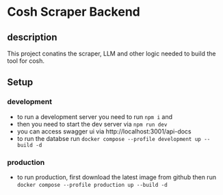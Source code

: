 # Cosh Scraper Backend

## description
This project conatins the scraper, LLM and other logic needed to build the tool for cosh.
## Setup

### development

* to run a development server you need to run `npm i` and 
* then you need to start the dev server via `npm run dev`
* you can access swagger ui via http://localhost:3001/api-docs
* to run the databse run `docker compose --profile development up --build -d`

### production

* to run production, first download the latest image from github then run `docker compose --profile production up --build -d`